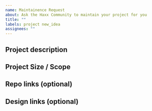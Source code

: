 ```yaml
---
name: Maintainence Request
about: Ask the Haxx Community to maintain your project for you
title: ""
labels: project new_idea
assignees: ""
---
```


## Project description
<!-- What is the project about? Who does this project help? -->


## Project Size / Scope
<!-- How many people depend on your project? How critical is it?-->

## Repo links (optional)
<!-- If you have a repo link, please add it here. If you don't have one, don't worry as someone will help you create one when the project gets started -->

## Design links (optional)
<!-- If you have a design link, please add it here. -->
